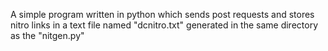 A simple program written in python which sends post requests and stores nitro links in a text file named "dcnitro.txt" generated in the same directory as the "nitgen.py"
